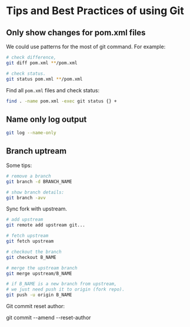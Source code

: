 # Tips and Best Practices of using Git

## Only show changes for pom.xml files

We could use patterns for the most of git command.
For example:

```bash
# check difference,
git diff pom.xml **/pom.xml

# check status.
git status pom.xml **/pom.xml
```

Find all `pom.xml` files and check status:
```bash
find . -name pom.xml -exec git status {} +
```

## Name only log output

```bash
git log --name-only
```

## Branch uptream

Some tips:

```bash
# remove a branch
git branch -d BRANCH_NAME

# show branch details:
git branch -avv
```

Sync fork with upstream.

```bash
# add upstream
git remote add upstream git...

# fetch upstream
git fetch upstream

# checkout the branch
git checkout B_NAME

# merge the upstream branch
git merge upstream/B_NAME

# if B_NAME is a new branch from upstream,
# we just need push it to origin (fork repo).
git push -u origin B_NAME
```

Git commit reset author:

git commit --amend --reset-author
